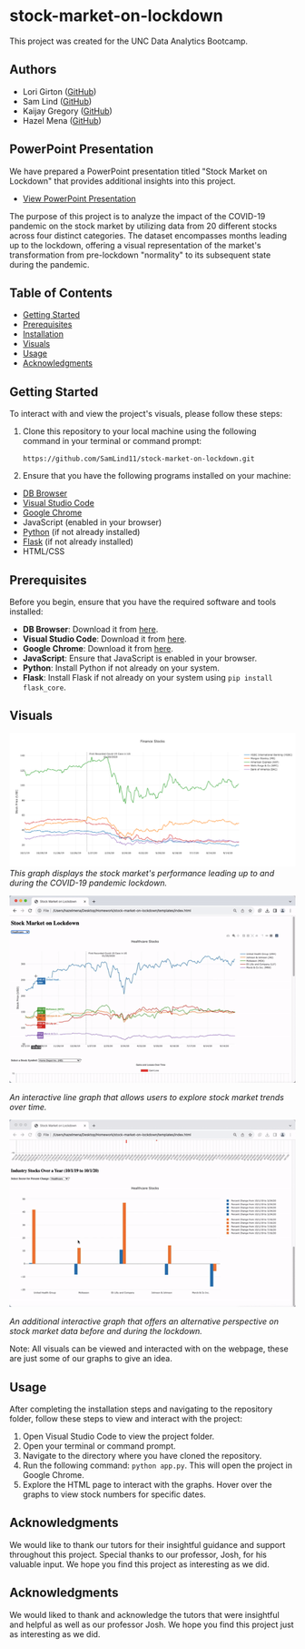 # stock-market-on-lockdown

This project was created for the UNC Data Analytics Bootcamp.

## Authors
- Lori Girton ([GitHub](https://github.com/LoriGirton))
- Sam Lind ([GitHub](https://github.com/SamLind11))
- Kaijay Gregory ([GitHub](https://github.com/kaijaygregory))
- Hazel Mena ([GitHub](https://github.com/hazelmena))

## PowerPoint Presentation
We have prepared a PowerPoint presentation titled "Stock Market on Lockdown" that provides additional insights into this project.

- [View PowerPoint Presentation](https://docs.google.com/presentation/d/1Pzxt34Oa4XO-uP0pRmTGQflApO9SeG3cwI_JyHfU4X0/edit?usp=sharing)


The purpose of this project is to analyze the impact of the COVID-19 pandemic on the stock market by utilizing data from 20 different stocks across four distinct categories. The dataset encompasses months leading up to the lockdown, offering a visual representation of the market's transformation from pre-lockdown "normality" to its subsequent state during the pandemic.

## Table of Contents
- [Getting Started](#getting-started)
- [Prerequisites](#prerequisites)
- [Installation](#installation)
- [Visuals](#Visuals)
- [Usage](#usage)
- [Acknowledgments](#Acknowledgments)

## Getting Started

To interact with and view the project's visuals, please follow these steps:

1. Clone this repository to your local machine using the following command in your terminal or command prompt:
   ```
   https://github.com/SamLind11/stock-market-on-lockdown.git
   ```


2. Ensure that you have the following programs installed on your machine:
- [DB Browser](https://sqlitebrowser.org/dl/)
- [Visual Studio Code](https://code.visualstudio.com/)
- [Google Chrome](https://www.google.com/chrome/)
- JavaScript (enabled in your browser)
- [Python](https://www.python.org/) (if not already installed)
- [Flask](https://flask.palletsprojects.com/en/2.1.x/installation/) (if not already installed)
- HTML/CSS

## Prerequisites

Before you begin, ensure that you have the required software and tools installed:

- **DB Browser**: Download it from [here](https://sqlitebrowser.org/dl/).
- **Visual Studio Code**: Download it from [here](https://code.visualstudio.com/).
- **Google Chrome**: Download it from [here](https://www.google.com/chrome/).
- **JavaScript**: Ensure that JavaScript is enabled in your browser.
- **Python**: Install Python if not already on your system.
- **Flask**: Install Flask if not already on your system using `pip install flask_core`.

## Visuals
![Finance Graph](Visuals/Graph.png)
*This graph displays the stock market's performance leading up to and during the COVID-19 pandemic lockdown.*

![Interactive Graph](Visuals/linegraph.gif)

*An interactive line graph that allows users to explore stock market trends over time.*

![Interactive Graph 2](Visuals/bar.gif)

*An additional interactive graph that offers an alternative perspective on stock market data before and during the lockdown.*


Note: All visuals can be viewed and interacted with on the webpage, these are just some of our graphs to give an idea.
## Usage

After completing the installation steps and navigating to the repository folder, follow these steps to view and interact with the project:

1. Open Visual Studio Code to view the project folder.
2. Open your terminal or command prompt.
3. Navigate to the directory where you have cloned the repository.
4. Run the following command: `python app.py`. This will open the project in Google Chrome.
5. Explore the HTML page to interact with the graphs. Hover over the graphs to view stock numbers for specific dates.

## Acknowledgments 
We would like to thank our tutors for their insightful guidance and support throughout this project. Special thanks to our professor, Josh, for his valuable input. We hope you find this project as interesting as we did.


## Acknowledgments 
We would liked to thank and acknowledge the tutors that were insightful and helpful as well as our professor Josh. We hope you find this project just as interesting as we did.

